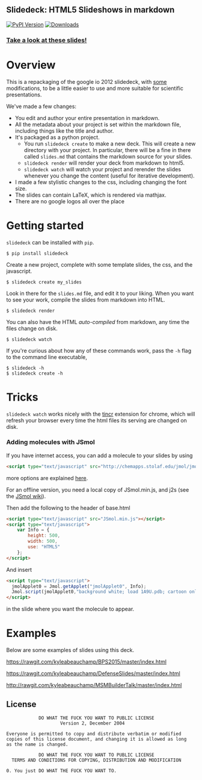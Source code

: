 Slidedeck: HTML5 Slideshows in markdown
---------------------------------------
[![PyPI Version](https://badge.fury.io/py/slidedeck.png)](https://pypi.python.org/pypi/slidedeck)
[![Downloads](https://pypip.in/d/slidedeck/badge.png)](https://pypi.python.org/pypi/slidedeck)

### [Take a look at these slides!](http://rawgit.com/rmcgibbo/slidedeck-example/master/index.html)


Overview
========

This is a repackaging of the google io 2012 slidedeck, with [some](https://github.com/francescolaffi/elastic-google-io-slides) modifications, to be a little easier to use and more suitable for scientific presentations.

We've made a few changes:

- You edit and author your entire presentation in markdown.
- All the metadata about your project is set within the markdown file, including things like
  the title and author.
- It's packaged as a python project.
    - You run `slidedeck create` to make a new deck. This will create a new directory with your
      project. In particular, there will be a fine in there called `slides.md` that contains the
      markdown source for your slides.
    - `slidedeck render` will render your deck from markdown to html5.
    - `slidedeck watch` will watch your project and rerender the slides whenever you change the
       content (useful for iterative development).
- I made a few stylistic changes to the css, including changing the font size.
- The slides can contain LaTeX, which is rendered via mathjax.
- There are no google logos all over the place


Getting started
===============
`slidedeck` can be installed with `pip`.

```
$ pip install slidedeck
```

Create a new project, complete with some template slides, the css, and the javascript.
```
$ slidedeck create my_slides
```

Look in there for the `slides.md` file, and edit it to your liking. When you want to see
your work, compile the slides from markdown into HTML.
```
$ slidedeck render
```

You can also have the HTML *auto-compiled* from markdown, any time the files change on disk.
```
$ slidedeck watch
```

If you're curious about how any of these commands work, pass the `-h` flag to the command
line executable,

```
$ slidedeck -h
$ slidedeck create -h
```

Tricks
======

`slidedeck watch` works nicely with the [tincr](http://tin.cr/) extension for
chrome, which will refresh your browser every time the html files its serving
are changed on disk.  

### Adding molecules with JSmol
If you have internet access, you can add a molecule to your slides by using 
```html
<script type="text/javascript" src="http://chemapps.stolaf.edu/jmol/jmol.php?pdbid=1A9U&inline&script=cartoon only"></script>
```
more options are explained [here](http://chemapps.stolaf.edu/jmol/jmol.php).

For an offline version, you need a local copy of JSmol.min.js, and j2s (see the [JSmol wiki](http://wiki.jmol.org/index.php/Jmol_JavaScript_Object#Installation)). 

Then add the following to the header of base.html
```html
<script type="text/javascript" src="JSmol.min.js"></script>
<script type="text/javascript">
    var Info = {
        height: 500,
        width: 500,
        use: "HTML5"
    };
</script>
```
And insert
```html
<script type="text/javascript">
  jmolApplet0 = Jmol.getApplet("jmolApplet0", Info);
  Jmol.script(jmolApplet0,"background white; load 1A9U.pdb; cartoon only;")
</script>
```
in the slide where you want the molecule to appear.

Examples
========

Below are some examples of slides using this deck.  

https://rawgit.com/kyleabeauchamp/BPS2015/master/index.html

https://rawgit.com/kyleabeauchamp/DefenseSlides/master/index.html

http://rawgit.com/kyleabeauchamp/MSMBuilderTalk/master/index.html

License
-------
```
            DO WHAT THE FUCK YOU WANT TO PUBLIC LICENSE
                    Version 2, December 2004

Everyone is permitted to copy and distribute verbatim or modified
copies of this license document, and changing it is allowed as long
as the name is changed.

            DO WHAT THE FUCK YOU WANT TO PUBLIC LICENSE
  TERMS AND CONDITIONS FOR COPYING, DISTRIBUTION AND MODIFICATION

0. You just DO WHAT THE FUCK YOU WANT TO.
```

